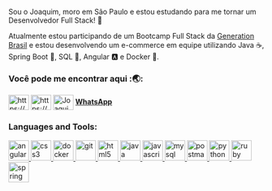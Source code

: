 
 Sou o Joaquim, moro em São Paulo e estou estudando para me tornar um Desenvolvedor Full Stack! 🚀
 
  Atualmente estou participando de um Bootcamp Full Stack da [Generation Brasil](https://brazil.generation.org) e estou desenvolvendo um e-commerce  em equipe utilizando Java :coffee:, Spring Boot :leaves:, SQL :dolphin:, Angular :a: e Docker :whale:.

<p>
<h3> Você pode me encontrar aqui :🌏: </h3>
</p>
<a href="https://linkedin.com/in/https://www.linkedin.com/in/diego-silva-061527156/" target="blank"><img align="center" src="https://cdn.jsdelivr.net/npm/simple-icons@3.0.1/icons/linkedin.svg" alt="https://www.linkedin.com/in/diego-silva-061527156/" height="30" width="40" /></a>
<a href="https://instagram.com/https://www.instagram.com/joaqu" target="blank"><img align="center" src="https://cdn.jsdelivr.net/npm/simple-icons@3.0.1/icons/instagram.svg" alt="https://www.instagram.com/joaquim.diego8/" height="30" width="40" /></a>
<a href="https://discord.gg/Joaquim Silva#3269" target="blank"><img align="center" src="https://cdn.jsdelivr.net/npm/simple-icons@3.0.1/icons/discord.svg" alt="Joaquim Silva#3269" height="30" width="40" /></a>
<a href="https://api.whatsapp.com/send?phone=5511987311278&text=Ol%C3%A1%20Joaquim! " title="Acesse de seu smartphone para enviar por WhatsApp"><b>WhatsApp </a></b>

</p>

<h3 align="left">Languages and Tools:</h3>
<p align="left"> <a href="https://angular.io" target="_blank"> <img src="https://devicons.github.io/devicon/devicon.git/icons/angularjs/angularjs-original.svg" alt="angularjs" width="40" height="40"/> </a> <a href="https://www.w3schools.com/css/" target="_blank"> <img src="https://devicons.github.io/devicon/devicon.git/icons/css3/css3-original-wordmark.svg" alt="css3" width="40" height="40"/> </a> <a href="https://www.docker.com/" target="_blank"> <img src="https://devicons.github.io/devicon/devicon.git/icons/docker/docker-original-wordmark.svg" alt="docker" width="40" height="40"/> </a> <a href="https://git-scm.com/" target="_blank"> <img src="https://www.vectorlogo.zone/logos/git-scm/git-scm-icon.svg" alt="git" width="40" height="40"/> </a> <a href="https://www.w3.org/html/" target="_blank"> <img src="https://devicons.github.io/devicon/devicon.git/icons/html5/html5-original-wordmark.svg" alt="html5" width="40" height="40"/> </a> <a href="https://www.java.com" target="_blank"> <img src="https://devicons.github.io/devicon/devicon.git/icons/java/java-original-wordmark.svg" alt="java" width="40" height="40"/> </a> <a href="https://developer.mozilla.org/en-US/docs/Web/JavaScript" target="_blank"> <img src="https://devicons.github.io/devicon/devicon.git/icons/javascript/javascript-original.svg" alt="javascript" width="40" height="40"/> </a> <a href="https://www.mysql.com/" target="_blank"> <img src="https://devicons.github.io/devicon/devicon.git/icons/mysql/mysql-original-wordmark.svg" alt="mysql" width="40" height="40"/> </a> <a href="https://postman.com" target="_blank"> <img src="https://www.vectorlogo.zone/logos/getpostman/getpostman-icon.svg" alt="postman" width="40" height="40"/> </a> <a href="https://www.python.org" target="_blank"> <img src="https://devicons.github.io/devicon/devicon.git/icons/python/python-original.svg" alt="python" width="40" height="40"/> </a> <a href="https://www.ruby-lang.org/en/" target="_blank"> <img src="https://devicons.github.io/devicon/devicon.git/icons/ruby/ruby-original-wordmark.svg" alt="ruby" width="40" height="40"/> </a> <a href="https://spring.io/" target="_blank"> <img src="https://www.vectorlogo.zone/logos/springio/springio-icon.svg" alt="spring" width="40" height="40"/> </a> </p>
